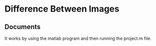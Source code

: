# Difference Between Images
## Documents
It works by using the matlab program and then running the project.m file.